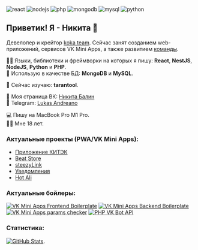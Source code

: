 ![react](https://img.shields.io/badge/-React-blueviolet)
![nodejs](https://img.shields.io/badge/-NodeJS-informational)
![php](https://img.shields.io/badge/-PHP-red)
![mongodb](https://img.shields.io/badge/-MongoDB-blueviolet)
![mysql](https://img.shields.io/badge/-MySQL-success)
![python](https://img.shields.io/badge/-Python-yellow)

## Приветик! Я - Никита 👋 
Девелопер и крейтор [koka team](https://vk.com/kokateam). Сейчас занят созданием web-приложений, сервисов VK Mini Apps, а также развитием [команды](https://vk.com/kokateam).   

🧑‍💻 Языки, библиотеки и фреймворки на которых я пишу: **React**, **NestJS**, **NodeJS**, **Python** и **PHP**.  
🔧 Использую в качестве БД: **MongoDB** и **MySQL**.  

📕 Сейчас изучаю: **tarantool**.

👋 Моя страница ВК: [Никита Балин](https://vk.com/this.state.developer)  
💬 Telegram: [Lukas Andreano](https://t.me/lukasandreano)

💻 Пишу на MacBook Pro M1 Pro.  
💁‍♂️ Мне 18 лет.
### Актуальные проекты (PWA/VK Mini Apps):
* [Приложение КИТЭК](https://app.omsktec.ru)
* [Beat Store](https://vk.com/beatstores)
* [steezyLink](https://vk.com/app8173597) 
* [Уведомления](https://vk.com/app7915893)
* [Hot Ali](https://vk.com/app8154948)

### Актуальные бойлеры:
[![VK Mini Apps Frontend Boilerplate](https://github-readme-stats.vercel.app/api/pin/?username=lukasandreano&repo=vkma-boilerplate)](https://github.com/lukasandreano/vkma-boilerplate)
[![VK Mini Apps Backend Boilerplate](https://github-readme-stats.vercel.app/api/pin/?username=lukasandreano&repo=vkma-backend-boilerplate)](https://github.com/lukasandreano/vkma-backend-boilerplate)
[![VK Mini Apps params checker](https://github-readme-stats.vercel.app/api/pin/?username=lukasandreano&repo=vkminiapps-params-checker)](https://github.com/lukasandreano/vkminiapps-params-checker)
[![PHP VK Bot API](https://github-readme-stats.vercel.app/api/pin/?username=lukasandreano&repo=VKBotAPI)](https://github.com/lukasandreano/VKBotAPI)
  
### Статистика:
[![GitHub Stats](https://github-readme-stats.vercel.app/api?username=lukasandreano&count_private=true&show_icons=true&theme=default)](https://github.com/anuraghazra/github-readme-stats).
